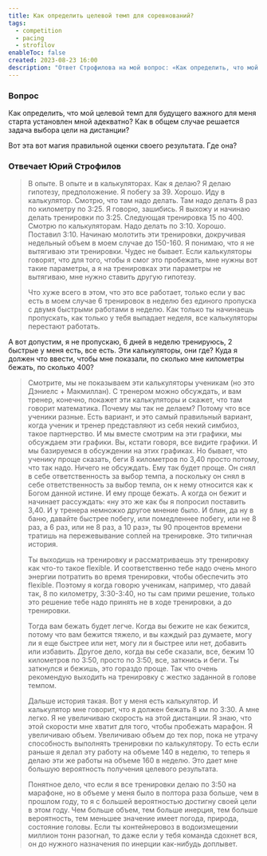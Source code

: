 ```yaml
---
title: Как определить целевой темп для соревнований?
tags:
  - competition
  - pacing
  - strofilov
enableToc: false
created: 2023-08-23 16:00
description: "Ответ Строфилова на мой вопрос: «Как определить, что мой целевой темп для будущего важного для меня старта установлен мной адекватно? Как в общем случае решается задача выбора цели на дистанции?»"
---
```


### Вопрос

Как определить, что мой целевой темп для будущего важного для меня старта установлен мной адекватно? Как в общем случае решается задача выбора цели на дистанции? 

Вот эта вот магия правильной оценки своего результата. Где она?
### Отвечает Юрий Строфилов

> В опыте. В опыте и в калькуляторах. Как я делаю? Я делаю гипотезу, предположение. Я побегу за 39. Хорошо. Иду в калькулятор. Смотрю, что там надо делать. Там надо делать 8 раз по километру по 3:25. Я говорю, зашибись. Я выхожу и начинаю делать тренировки по 3:25. Следующая тренировка 15 по 400. Смотрю по калькуляторам. Надо делать по 3:10. Хорошо. Поставил 3:10. Начинаю молотить эти тренировки, докручивая недельный объем в моем случае до 150-160. Я понимаю, что я не вытягиваю эти тренировки. Чудес не бывает. Если калькуляторы говорят, что для того, чтобы я смог это пробежать, мне нужны вот такие параметры, а я на тренировках эти параметры не вытягиваю, мне нужно ставить другую гипотезу.
> 
> Что хуже всего в этом, что это все работает, только если у вас есть в моем случае 6 тренировок в неделю без единого пропуска с двумя быстрыми работами в неделю. Как только ты начинаешь пропускать, как только у тебя выпадает неделя, все калькуляторы перестают работать. 

А вот допустим, я не пропускаю, 6 дней в неделю тренируюсь, 2 быстрые у меня есть, все есть. Эти калькуляторы, они где? Куда я должен что ввести, чтобы мне показали, по сколько мне километры бежать, по сколько 400?

> Смотрите, мы не показываем эти калькуляторы ученикам (но это Дэниелс + Макмиллан). С тренером можно обсуждать, и вам тренер, конечно, покажет эти калькуляторы и скажет, что там говорит математика. Почему мы так не делаем? Потому что все ученики разные. Есть вариант, и это самый правильный вариант, когда ученик и тренер представляют из себя некий симбиоз, такое партнерство. И мы вместе смотрим на эти графики, мы обсуждаем эти графики. Вы, кстати говоря, все видите графики. И мы базируемся в обсуждении на этих графиках. Но бывает, что ученику проще сказать, беги 8 километров по 3,40 просто потому, что так надо. Ничего не обсуждать. Ему так будет проще. Он снял в себе ответственность за выбор темпа, а поскольку он снял в себе ответственность за выбор темпа, он к нему относится как к Богом данной истине. И ему проще бежать. А когда он бежит и начинает рассуждать: «ну это же как бы я попросил поставить 3,40. И у тренера немножко другое мнение было. И блин, да ну в баню, давайте быстрее побегу, или помедленнее побегу, или не 8 раз, а 6 раз, или не 8 раз, а 10 раз», ты 90 процентов времени тратишь на пережевывание соплей на тренировке. Это типичная история. 
> 
> Ты выходишь на тренировку и рассматриваешь эту тренировку как что-то такое flexible. И соответственно тебе надо очень много энергии потратить во время тренировки, чтобы обеспечить это flexible. Поэтому я когда говорю ученикам, например, что давай так, 8 по километру, 3:30-3:40, но ты сам прими решение, только это решение тебе надо принять не в ходе тренировки, а до тренировки.
> 
> Тогда вам бежать будет легче. Когда вы бежите не как бежится, потому что вам бежится тяжело, и вы каждый раз думаете, могу ли я еще быстрее или нет, могу ли я быстрее или нет, добавить или избавить. Другое дело, когда вы себе сказали, все, бежим 10 километров по 3:50, просто по 3:50, все, заткнись и беги. Ты заткнулся и бежишь, это гораздо проще. Так что очень рекомендую выходить на тренировку с жестко заданной в голове темпом.
> 
> Дальше история такая. Вот у меня есть калькулятор. И калькулятор мне говорит, что я должен бежать 8 км по 3:30. А мне легко. Я не увеличиваю скорость на этой дистанции. Я знаю, что этой скорости мне хватит для того, чтобы пробежать марафон. Я увеличиваю объем. Увеличиваю объем до тех пор, пока не утрачу способность выполнять тренировки по калькулятору. То есть если раньше я делал эту работу на объеме 140 в неделю, то теперь я делаю эти же работы на объеме 160 в неделю. Это дает мне большую вероятность получения целевого результата. 
> 
> Понятное дело, что если я все тренировки делаю по 3:50 на марафоне, но в объеме у меня было в полтора раза больше, чем в прошлом году, то я с большей вероятностью достигну своей цели в этом году. Чем больше объем, тем больше инерция, тем больше вероятность, тем меньшее значение имеет погода, природа, состояние головы. Если ты контейнеровоз в водоизмещении миллион тонн разогнал, то даже если у тебя команда сдохнет вся, он до нужного назначения по инерции как-нибудь доплывет. 
